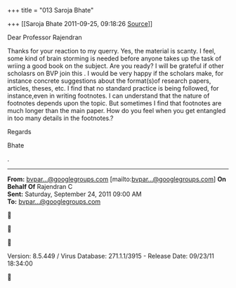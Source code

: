 +++
title = "013 Saroja Bhate"

+++
[[Saroja Bhate	2011-09-25, 09:18:26 [Source](https://groups.google.com/g/bvparishat/c/MpFGPJT8G3U)]]



Dear Professor Rajendran

Thanks for your reaction to my querry. Yes, the material is scanty. I feel, some kind of brain storming is needed before anyone takes up the task of wriing a good book on the subject. Are you ready? I will be grateful if other scholasrs on BVP join this . I would be very happy if the scholars make, for instance concrete suggestions about the format(s)of research papers, articles, theses, etc. I find that no standard practice is being followed, for instance,even in writing footnotes. I can understand that the nature of footnotes depends upon the topic. But sometimes I find that footnotes are much longer than the main paper. How do you feel when you get entangled in too many details in the footnotes.?

Regards

Bhate

.

  

------------------------------------------------------------------------

**From:** [bvpar...@googlegroups.com]() \[mailto:[bvpar...@googlegroups.com]()\] **On Behalf Of** Rajendran C  
**Sent:** Saturday, September 24, 2011 09:00 AM  
**To:** [bvpar...@googlegroups.com]()







Version: 8.5.449 / Virus Database: 271.1.1/3915 - Release Date: 09/23/11 18:34:00  



